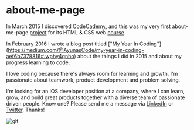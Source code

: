 # about-me-page


In March 2015 I discovered [CodeCademy](https://www.codecademy.com), and this was my very first about-me-page [project](https://www.codecademy.com/yunav/codebits/o44zBJ) for its HTML & CSS web [course](https://www.codecademy.com/en/tracks/htmlcss).   


In February 2016 I wrote a blog post titled ["My Year In Coding"] (https://medium.com/@AyunasCode/my-year-in-coding-aef6b7378816#.wphy4qnho) about the things I did in 2015 and about my progress learning to code.  


I love coding because there's always room for learning and growth. I'm passionate about teamwork, product development and problem solving. 


I'm looking for an iOS developer position at a company, where I can learn, grow, and build great products together with a diverse team of passionate driven people. Know one? Please send me a message via [LinkedIn](https://www.linkedin.com/in/ayunavogel) or [Twitter](https://twitter.com/AyunasCode). Thanks!

![gif](https://github.com/ayunav/Russian-Tutor-homepage/blob/master/Russian-Tutor-CodeCademy.gif)
